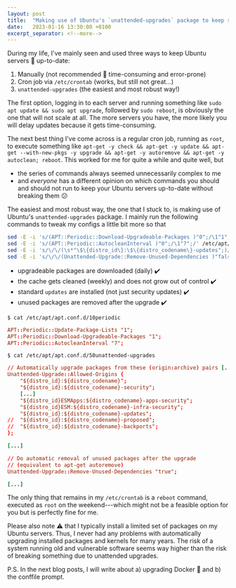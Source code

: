```yaml
---
layout: post
title:  "Making use of Ubuntu's `unattended-upgrades` package to keep servers up-to-date without breaking them (hopefully)"
date:   2023-01-16 13:30:00 +0100
excerpt_separator: <!--more-->
---
```


During my life, I've mainly seen and used three ways to keep Ubuntu servers 🐧 up-to-date:

1. Manually (not recommended 🛑 time-consuming and error-prone)
2. Cron job via `/etc/crontab` (works, but still not great...)
3. `unattended-upgrades` (the easiest and most robust way!)
<!--more-->

The first option, logging in to each server and running something like `sudo apt update && sudo apt upgrade`, followed by `sudo reboot`, is obviously the one that will not scale at all. The more servers you have, the more likely you will delay updates because it gets time-consuming.

The next best thing I've come across is a regular cron job, running as `root`, to execute something like `apt-get -y check && apt-get -y update && apt-get --with-new-pkgs -y upgrade && apt-get -y autoremove && apt-get -y autoclean; reboot`. This worked for me for quite a while and quite well, but

- the series of commands always seemed unnecessarily complex to me
- and *everyone* has a different opinion on which commands you should and should not run to keep your Ubuntu servers up-to-date without breaking them 😕

The easiest and most robust way, the one that I stuck to, is making use of Ubuntu's `unattended-upgrades` package. I mainly run the following commands to tweak my configs a little bit more so that

```sh
sed -E -i 's/(APT::Periodic::Download-Upgradeable-Packages )"0";/\1"1";/' /etc/apt/apt.conf.d/10periodic
sed -E -i 's/(APT::Periodic::AutocleanInterval )"0";/\1"7";/' /etc/apt/apt.conf.d/10periodic
sed -E -i 's/\/\/(\s*"\$\{distro_id\}:\$\{distro_codename\}-updates";)/\1/' /etc/apt/apt.conf.d/50unattended-upgrades
sed -E -i 's/\/\/(Unattended-Upgrade::Remove-Unused-Dependencies )"false";/\1"true";/' /etc/apt/apt.conf.d/50unattended-upgrades
```

- upgradeable packages are downloaded (daily) ✔️
- the cache gets cleaned (weekly) and does not grow out of control ✔️
- standard `updates` are installed (not just security updates) ✔️
- unused packages are removed after the upgrade ✔️

`$ cat /etc/apt/apt.conf.d/10periodic`

```conf
APT::Periodic::Update-Package-Lists "1";
APT::Periodic::Download-Upgradeable-Packages "1";
APT::Periodic::AutocleanInterval "7";
```

`$ cat /etc/apt/apt.conf.d/50unattended-upgrades`

```conf
// Automatically upgrade packages from these (origin:archive) pairs [...]
Unattended-Upgrade::Allowed-Origins {
	"${distro_id}:${distro_codename}";
	"${distro_id}:${distro_codename}-security";
	[...]
	"${distro_id}ESMApps:${distro_codename}-apps-security";
	"${distro_id}ESM:${distro_codename}-infra-security";
	"${distro_id}:${distro_codename}-updates";
//	"${distro_id}:${distro_codename}-proposed";
//	"${distro_id}:${distro_codename}-backports";
};

[...]

// Do automatic removal of unused packages after the upgrade
// (equivalent to apt-get autoremove)
Unattended-Upgrade::Remove-Unused-Dependencies "true";

[...]
```

The only thing that remains in my `/etc/crontab` is a `reboot` command, executed as `root` on the weekend---which might not be a feasible option for you but is perfectly fine for me.

Please also note ⚠️ that I typically install a limited set of packages on my Ubuntu servers. Thus, I never had any problems with automatically upgrading installed packages and kernels for many years. The risk of a system running old and vulnerable software seems way higher than the risk of breaking something due to unattended upgrades.

P.S. In the next blog posts, I will write about a) upgrading Docker 🐳 and b) the conffile prompt.
